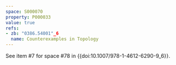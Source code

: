 ```yaml
---
space: S000070
property: P000033
value: true
refs:
- zb: "0386.54001"_6
  name: Counterexamples in Topology
---
```


See item #7 for space #78 in {{doi:10.1007/978-1-4612-6290-9_6}}.

